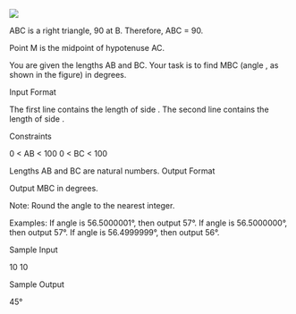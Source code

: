 ![](https://s3.amazonaws.com/hr-challenge-images/9668/1440151155-10b2b748ee-rsz_1438840048-2cf71ed69d-findangle.png)

ABC is a right triangle, 90 at B.
Therefore, ABC = 90.

Point M is the midpoint of hypotenuse AC.

You are given the lengths AB and BC. 
Your task is to find MBC (angle , as shown in the figure) in degrees.

Input Format

The first line contains the length of side .
The second line contains the length of side .

Constraints

0 < AB < 100
0 < BC < 100

Lengths AB and BC are natural numbers.
Output Format

Output MBC in degrees. 

Note: Round the angle to the nearest integer.

Examples: 
If angle is 56.5000001°, then output 57°. 
If angle is 56.5000000°, then output 57°. 
If angle is 56.4999999°, then output 56°.


Sample Input

10
10

Sample Output

45°

